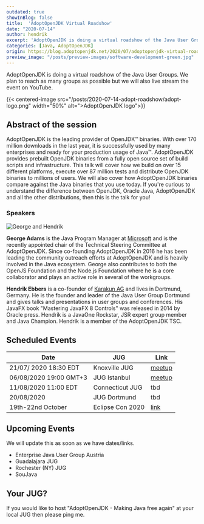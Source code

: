 ```yaml
---
outdated: true
showInBlog: false
title:  'AdoptOpenJDK Virtual Roadshow'
date: "2020-07-14"
author: hendrik
excerpt: 'AdoptOpenJDK is doing a virtual roadshow of the Java User Groups. We plan to reach as many groups as possible but we will also live stream the event on YouTube.'
categories: [Java, AdoptOpenJDK]
origin: https://blog.adoptopenjdk.net/2020/07/adoptopenjdk-virtual-roadshow/
preview_image: "/posts/preview-images/software-development-green.jpg"
---
```

AdoptOpenJDK is doing a virtual roadshow of the Java User Groups.
We plan to reach as many groups as possible but we will also live stream the event on YouTube.

{{< centered-image src="/posts/2020-07-14-adopt-roadshow/adopt-logo.png" width="50%" alt=">AdoptOpenJDK logo">}}

## Abstract of the session
AdoptOpenJDK is the leading provider of OpenJDK™ binaries.
With over 170 million downloads in the last year, it is successfully used by many enterprises and ready for your production usage of Java™.
AdoptOpenJDK provides prebuilt OpenJDK binaries from a fully open source set of build scripts and infrastructure.
This talk will cover how we build on over 15 different platforms, execute over 87 million tests and distribute OpenJDK binaries to millions of users.
We will also cover how AdoptOpenJDK binaries compare against the Java binaries that you use today.
If you're curious to understand the difference between OpenJDK, Oracle Java, AdoptOpenJDK and all the other distributions, then this is the talk for you!

### Speakers

![George and Hendrik](/posts/2020-07-14-adopt-roadshow/speakers.png)

**George Adams** is the Java Program Manager at [Microsoft](https://www.microsoft.com) and is the recently appointed chair of the Technical Steering Committee at AdoptOpenJDK.
Since co-founding AdoptOpenJDK in 2016 he has been leading the community outreach efforts at AdoptOpenJDK and is heavily involved in the Java ecosystem.
George also contributes to both the OpenJS Foundation and the Node.js Foundation where he is a core collaborator and plays an active role in several of the workgroups.

**Hendrik Ebbers** is a co-founder of [Karakun AG](https://www.karakun.com) and lives in Dortmund, Germany.
He is the founder and leader of the Java User Group Dortmund and gives talks and presentations in user groups and conferences.
His JavaFX book "Mastering JavaFX 8 Controls" was released in 2014 by Oracle press. Hendrik is a JavaOne Rockstar, JSR expert group member and Java Champion.
Hendrik is a member of the AdoptOpenJDK TSC.

## Scheduled Events

| Date | JUG | Link |
|---|---|---|
| 21/07/ 2020 18:30 EDT | Knoxville JUG  |  [meetup](https://www.meetup.com/de-DE/KnoxJava/events/nmfmbrybckbcc/) |
| 06/08/2020  19:00 GMT+3 | JUG Istanbul |  [meetup](https://www.meetup.com/de-DE/Istanbul-Java-User-Group/events/271767087) |  
| 11/08/2020  11:00 EDT | Connecticut JUG  | tbd |
| 20/08/2020 | JUG Dortmund  | tbd |
| 19th-22nd October | Eclipse Con 2020 | [link](https://www.eclipsecon.org/2020/sessions/adoptopenjdk-making-java-free-again) |

## Upcoming Events
We will update this as soon as we have dates/links.
- Enterprise Java User Group Austria
- Guadalajara JUG
- Rochester (NY) JUG
- SouJava

## Your JUG?
If you would like to host "AdoptOpenJDK - Making Java free again" at your local JUG then please ping me.

